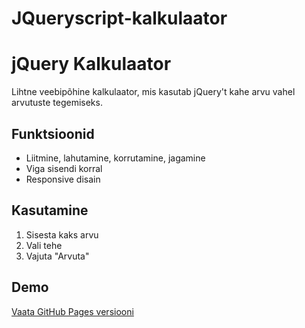 # JQueryscript-kalkulaator
# jQuery Kalkulaator

Lihtne veebipõhine kalkulaator, mis kasutab jQuery't kahe arvu vahel arvutuste tegemiseks.

## Funktsioonid
- Liitmine, lahutamine, korrutamine, jagamine
- Viga sisendi korral
- Responsive disain

## Kasutamine
1. Sisesta kaks arvu
2. Vali tehe
3. Vajuta "Arvuta"

## Demo
[Vaata GitHub Pages versiooni](https://<sinu-kasutajanimi>.github.io/jquery-kalkulaator)
